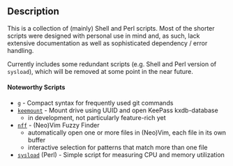 ## Description
This is a collection of (mainly) Shell and Perl scripts. Most of the shorter
scripts were designed with personal use in mind and, as such, lack extensive
documentation as well as sophisticated dependency / error handling.  

Currently includes some redundant scripts (e.g. Shell and Perl version of
`sysload`), which will be removed at some point in the near future.

#### Noteworthy Scripts
* [`g`](https://gitlab.com/fell_/Scripts/-/blob/master/source/perl/g)
\- Compact syntax for frequently used git commands
* [`keemount`](https://gitlab.com/fell_/Scripts/-/blob/master/source/perl/keemount)
\- Mount drive using UUID and open KeePass kxdb-database
  * in development, not particularly feature-rich yet
* [`nff`](https://gitlab.com/fell_/Scripts/-/tree/master/source/shell/nff)
\- (Neo)Vim Fuzzy Finder
  * automatically open one or more files in (Neo)Vim, each file in its own
  buffer
  * interactive selection for patterns that match more than one file
* [`sysload`](https://gitlab.com/fell_/Scripts/-/blob/master/source/perl/system_monitors/sysload)
(Perl) - Simple script for measuring CPU and memory utilization

